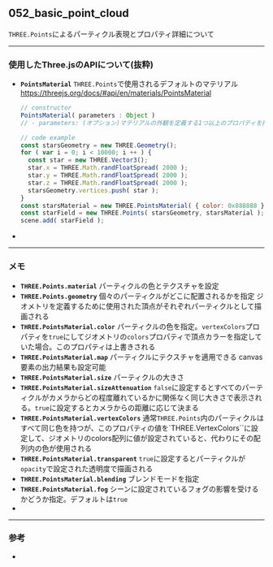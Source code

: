 ## 052_basic_point_cloud

``THREE.Points``によるパーティクル表現とプロパティ詳細について

---
### 使用したThree.jsのAPIについて(抜粋)

- **``PointsMaterial``**
  ``THREE.Points``で使用されるデフォルトのマテリアル
  https://threejs.org/docs/#api/en/materials/PointsMaterial

  ```javascript
  // constructor
  PointsMaterial( parameters : Object )
  // - parameters: (オプション)マテリアルの外観を定義する1つ以上のプロパティを持つオブジェクト. マテリアルの任意のプロパティ(Materialから継承した任意のプロパティを含む)をここに渡す
  
  // code example
  const starsGeometry = new THREE.Geometry();
  for ( var i = 0; i < 10000; i ++ ) {
  	const star = new THREE.Vector3();
  	star.x = THREE.Math.randFloatSpread( 2000 );
  	star.y = THREE.Math.randFloatSpread( 2000 );
  	star.z = THREE.Math.randFloatSpread( 2000 );
  	starsGeometry.vertices.push( star );
  }
  const starsMaterial = new THREE.PointsMaterial( { color: 0x888888 } );
  const starField = new THREE.Points( starsGeometry, starsMaterial );
  scene.add( starField );
  ```



- 

---
### メモ

- **``THREE.Points.material``**
  パーティクルの色とテクスチャを設定
- **``THREE.Points.geometry``**
  個々のパーティクルがどこに配置されるかを指定
  ジオメトリを定義するために使用された頂点がそれぞれパーティクルとして描画される
- **``THREE.PointsMaterial.color``**
  パーティクルの色を指定。``vertexColors``プロパティを``true``にしてジオメトリの``colors``プロパティで頂点カラーを指定していた場合。このプロパティは上書きされる
- **``THREE.PointsMaterial.map``**
  パーティクルにテクスチャを適用できる
  canvas要素の出力結果も設定可能
- **``THREE.PointsMaterial.size``**
  パーティクルの大きさ
- **``THREE.PointsMaterial.sizeAttenuation``**
  ``false``に設定するとすべてのパーティクルがカメラからどの程度離れているかに関係なく同じ大きさで表示される。``true``に設定するとカメラからの距離に応じて決まる
- **``THREE.PointsMaterial.vertexColors``**
  通常``THREE.Points``内のパーティクルはすべて同じ色を持つが、このプロパティの値を`THREE.VertexColors``に設定して、ジオメトリのcolors配列に値が設定されていると、代わりにその配列内の色が使用される
- **``THREE.PointsMaterial.transparent``**
  ``true``に設定するとパーティクルが``opacity``で設定された透明度で描画される
- **``THREE.PointsMaterial.blending``**
  ブレンドモードを指定
- **``THREE.PointsMaterial.fog``**
  シーンに設定されているフォグの影響を受けるかどうか指定。デフォルトは``true``
- 

------

### 参考

- 
